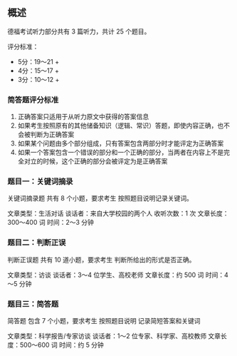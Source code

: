 
## 概述

德福考试听力部分共有 3 篇听力，共计 25 个题目。

评分标准：

- 5分：19～21 +
- 4分：15～17 +
- 3分：10～12 +

### 简答题评分标准

1. 正确答案只适用于从听力原文中获得的答案信息
2. 如果考生按照原有的其他储备知识（逻辑、常识）答题，即使内容正确，也不会被判断为正确答案
3. 如果某个问题由多个部分组成，只有答案包含两部分时才能评定为正确答案
4. 如果一个答案包含一个错误的部分和一个正确的部分，当两者在内容上不是完全对立的时候，这个正确的部分会被评定为是正确答案

### 题目一：关键词摘录

关键词摘录题 共有 8 个小题，要求考生 按照题目说明记录关键词。

文章类型：生活对话
谈话者：来自大学校园的两个人
收听次数：1 次
文章长度：300～400 词
时间：2～3 分钟

### 题目二：判断正误

判断正误题 共有 10 道小题，要求考生 判断所给出的形式是否正确。

文章类型：访谈
谈话者：3～4 位学生、高校老师
文章长度：约 500 词
时间：4～5 分钟

### 题目三：简答题

简答题 包含 7 个小题，要求考生 按照题目说明 记录简短答案和关键词

文章类型：科学报告/专家访谈
谈话者：1～2 位专家、科学家、高校教师
文章长度：500～600 词
时间：约 5 分钟
